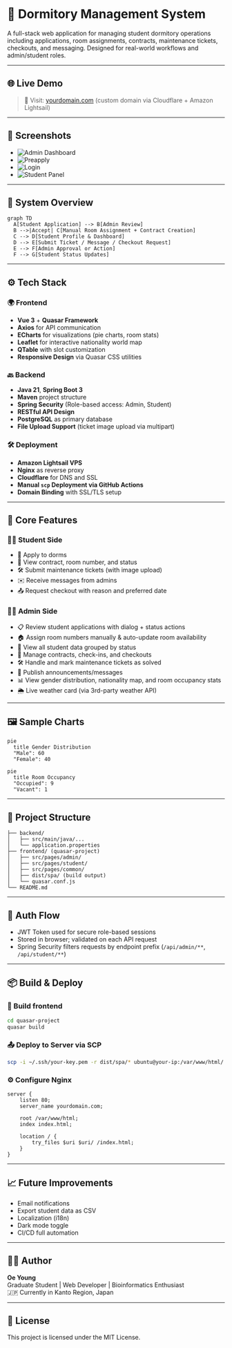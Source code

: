 # 🏢 Dormitory Management System

A full-stack web application for managing student dormitory operations including applications, room assignments, contracts, maintenance tickets, checkouts, and messaging. Designed for real-world workflows and admin/student roles.

---

## 🌐 Live Demo

> 🚀 Visit: [yourdomain.com](https://yourdomain.com) (custom domain via Cloudflare + Amazon Lightsail)

---

## 📸 Screenshots



- ![Admin Dashboard](assets/admindash.png)
- ![Preapply](assets/preapply.png)
- ![Login](assets/login.png)
- ![Student Panel](assets/stuhome.png)


---

## 🧠 System Overview

```mermaid
graph TD
  A[Student Application] --> B[Admin Review]
  B -->|Accept| C[Manual Room Assignment + Contract Creation]
  C --> D[Student Profile & Dashboard]
  D --> E[Submit Ticket / Message / Checkout Request]
  E --> F[Admin Approval or Action]
  F --> G[Student Status Updates]
```

---

## ⚙️ Tech Stack

### 🌍 Frontend
- **Vue 3** + **Quasar Framework**
- **Axios** for API communication
- **ECharts** for visualizations (pie charts, room stats)
- **Leaflet** for interactive nationality world map
- **QTable** with slot customization
- **Responsive Design** via Quasar CSS utilities

### 🔙 Backend
- **Java 21**, **Spring Boot 3**
- **Maven** project structure
- **Spring Security** (Role-based access: Admin, Student)
- **RESTful API Design**
- **PostgreSQL** as primary database
- **File Upload Support** (ticket image upload via multipart)

### 🛠 Deployment
- **Amazon Lightsail VPS**
- **Nginx** as reverse proxy
- **Cloudflare** for DNS and SSL
- **Manual `scp` Deployment via GitHub Actions**
- **Domain Binding** with SSL/TLS setup

---

## 📁 Core Features

### 👨‍🎓 Student Side
- 📝 Apply to dorms
- 📄 View contract, room number, and status
- 🛠 Submit maintenance tickets (with image upload)
- ✉️ Receive messages from admins
- 📤 Request checkout with reason and preferred date

### 🧑‍💼 Admin Side
- 📋 Review student applications with dialog + status actions
- 🏠 Assign room numbers manually & auto-update room availability
- 📑 View all student data grouped by status
- 🧾 Manage contracts, check-ins, and checkouts
- 🛠 Handle and mark maintenance tickets as solved
- 📢 Publish announcements/messages
- 📊 View gender distribution, nationality map, and room occupancy stats
- 🌦 Live weather card (via 3rd-party weather API)

---

## 🖼 Sample Charts

```mermaid
pie
  title Gender Distribution
  "Male": 60
  "Female": 40
```

```mermaid
pie
  title Room Occupancy
  "Occupied": 9
  "Vacant": 1
```

---

## 📂 Project Structure

```
├── backend/
│   ├── src/main/java/...
│   └── application.properties
├── frontend/ (quasar-project)
│   ├── src/pages/admin/
│   ├── src/pages/student/
│   ├── src/pages/common/
│   ├── dist/spa/ (build output)
│   └── quasar.conf.js
└── README.md
```

---

## 🔐 Auth Flow

- JWT Token used for secure role-based sessions
- Stored in browser; validated on each API request
- Spring Security filters requests by endpoint prefix (`/api/admin/**`, `/api/student/**`)

---

## 📦 Build & Deploy

### 🔨 Build frontend

```bash
cd quasar-project
quasar build
```

### 📤 Deploy to Server via SCP

```bash
scp -i ~/.ssh/your-key.pem -r dist/spa/* ubuntu@your-ip:/var/www/html/
```

### ⚙️ Configure Nginx

```nginx
server {
    listen 80;
    server_name yourdomain.com;

    root /var/www/html;
    index index.html;

    location / {
        try_files $uri $uri/ /index.html;
    }
}
```

---

## 📈 Future Improvements

- Email notifications
- Export student data as CSV
- Localization (i18n)
- Dark mode toggle
- CI/CD full automation

---

## 👨‍💻 Author

**Oe Young**  
Graduate Student | Web Developer | Bioinformatics Enthusiast  
🇯🇵 Currently in Kanto Region, Japan

---

## 📜 License

This project is licensed under the MIT License.
